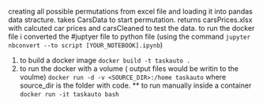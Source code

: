  creating all possible permutations from excel file and loading it into pandas data stracture.
 takes CarsData to start permutation.
 returns carsPrices.xlsx with calcuted car prices and carsCleaned to test the data.
 to run the docker file i converted the #juptyer file to python file (using the command `jupyter nbconvert --to script [YOUR_NOTEBOOK].ipynb`)
 
 1. to build a docker image `docker build -t taskauto .`
 2. to run the docker with a volume ( output files would be writin to the voulme) `docker run -d -v <SOURCE_DIR>:/home taskauto` where source_dir is the folder with code.
 ** to run manually inside a container `docker run -it taskauto bash`

